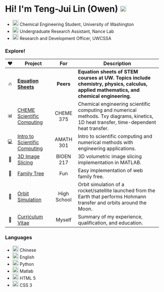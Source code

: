 # Hi! I'm Teng-Jui Lin (Owen) <a href="https://www.linkedin.com/in/tengjuilin/"><img src="https://upload.wikimedia.org/wikipedia/commons/thumb/c/ca/LinkedIn_logo_initials.png/600px-LinkedIn_logo_initials.png" width=20 alt="logo"></a>
- <a href="https://www.cheme.washington.edu/"><img src="https://s3-us-west-2.amazonaws.com/uw-s3-cdn/wp-content/uploads/sites/98/2014/09/07214451/W-Logo_Purple_Hex-300x202.png" width=20 alt="logo"></a> Chemical Engineering Student, University of Washington
- <a href="https://www.nancelab.com/"><img src="https://static.wixstatic.com/media/41844b_870e907a7fd34009ae36b3a1a3f8d6a4~mv2_d_4778_3828_s_4_2.png/v1/fill/w_466,h_429,al_c,q_85,usm_0.66_1.00_0.01/41844b_870e907a7fd34009ae36b3a1a3f8d6a4~mv2_d_4778_3828_s_4_2.webp" width=20 alt="logo"></a> Undergraduate Research Assistant, Nance Lab
- <img src="https://www.cssauw.org/favicon.ico" width=20 alt="logo"> Research and Development Officer, UWCSSA

### Explore!
|:heart:|Project|For|Description|
|:-:|---|:---:|-|
|:fire:|[**Equation Sheets**](https://github.com/tengjuilin/equation-sheets)|**Peers**|**Equation sheets of STEM courses at UW. Topics include chemistry, physics, calculus, applied mathematics, and chemical engineering.**|
|:bar_chart:|[CHEME Scientific Computing](https://github.com/tengjuilin/cheme-scientific-computing)|CHEME 375|Chemical engineering scientific computing and numerical methods. Txy diagrams, kinetics, 1D heat transfer, time-dependent heat transfer.|
|:computer:|[Intro to Scientific Computing](https://github.com/tengjuilin/intro-scientific-computing)|AMATH 301|Intro to scientific computing and numerical methods with engineering applications.|
|:microscope:|[3D Image Slicing](https://github.com/tengjuilin/3d-image-slicing)|BIOEN 217|3D volumetric image slicing implementation in MATLAB.|
|:deciduous_tree:|[Family Tree](https://github.com/tengjuilin/family-tree)|Fun|Easy implementation of web family free.|
|:rocket:|[Orbit Simulation](https://github.com/tengjuilin/orbit-simulation)|High School|Orbit simulation of a rocket/satellite launched from the Earth that performs Hohmann transfer and orbits around the Moon. |
|:page_facing_up:|[Curriculum Vitae](http://polarize.pw/cv/)|Myself|Summary of my experience, qualification, and education.|


### Languages
- <img src="https://upload.wikimedia.org/wikipedia/commons/thumb/f/fa/Flag_of_the_People%27s_Republic_of_China.svg/1280px-Flag_of_the_People%27s_Republic_of_China.svg.png" width=20 alt="logo"> Chinese
- <img src="https://upload.wikimedia.org/wikipedia/en/thumb/a/ae/Flag_of_the_United_Kingdom.svg/1920px-Flag_of_the_United_Kingdom.svg.png" width=20 alt="logo"> English
- <img src="https://upload.wikimedia.org/wikipedia/commons/c/c3/Python-logo-notext.svg" width=20 alt="logo"> Python
- <img src="https://upload.wikimedia.org/wikipedia/commons/2/21/Matlab_Logo.png" width=20 alt="logo"> Matlab
- <img src="https://upload.wikimedia.org/wikipedia/commons/thumb/6/61/HTML5_logo_and_wordmark.svg/1024px-HTML5_logo_and_wordmark.svg.png" width=20 alt="logo"> HTML 5
- <img src="https://upload.wikimedia.org/wikipedia/commons/thumb/d/d5/CSS3_logo_and_wordmark.svg/726px-CSS3_logo_and_wordmark.svg.png" width=20 alt="logo"> CSS 3
